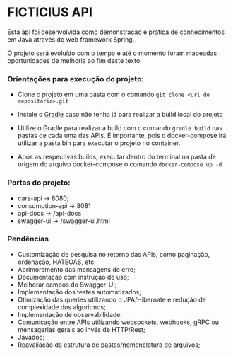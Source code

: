# FICTICIUS API

Esta api foi desenvolvida como demonstração e prática de conhecimentos em Java
através do web framework Spring.

O projeto será evoluído com o tempo e até o momento foram mapeadas oportunidades
de melhoria ao fim deste texto.

### Orientações para execução do projeto:

- Clone o projeto em uma pasta com o comando
  `git clone <url do repositório>.git`

- Instale o [Gradle](https://gradle.org/install/) caso não tenha já para realizar a build local do projeto 

- Utilize o Gradle para realizar a build com o comando `gradle build` nas pastas
  de cada uma das APIs. É importante, pois o docker-compose irá utilizar a pasta
  bin para executar o projeto no container.

- Após as respectivas builds, executar dentro do terminal na pasta de origem do
  arquivo docker-compose o comando `docker-compose up -d`

### Portas do projeto:

- cars-api -> 8080;
- consumption-api -> 8081
- api-docs -> /api-docs
- swagger-ui -> /swagger-ui.html

### Pendências

- Customização de pesquisa no retorno das APIs, como paginação, ordenação,
  HATEOAS, etc;
- Aprimoramento das mensagens de erro;
- Documentação com instrução de uso;
- Melhorar campos do Swagger-UI;
- Implementação dos testes automatizados;
- Otimização das queries utilizando o JPA/Hibernate e redução de complexidade
  dos algoritmos;
- Implementação de observabilidade;
- Comunicação entre APIs utilizando websockets, webhooks, gRPC ou mensagerias
  gerais ao invés de HTTP/Rest;
- Javadoc;
- Reavaliação da estrutura de pastas/nomenclatura de arquivos;
